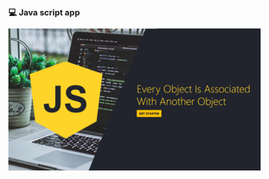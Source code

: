 ### 💻 Java script app   
<!--  -->
<a href="https://riteshmyhub.github.io/JavaScriptApp/">
<img src="./TempPreview/screen1.png" alt="" srcset="">
</a>
 

